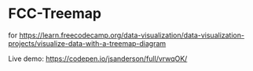 # FCC-Treemap
for https://learn.freecodecamp.org/data-visualization/data-visualization-projects/visualize-data-with-a-treemap-diagram

Live demo: https://codepen.io/jsanderson/full/vrwqOK/
